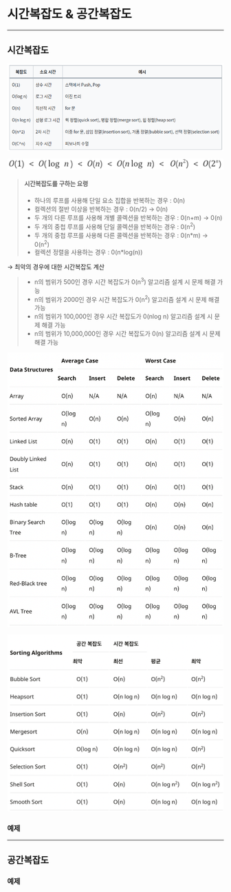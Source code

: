 # 시간복잡도 & 공간복잡도
--- 
## 시간복잡도 

![시간복잡도1](./img/time_complexity.png)

![시간복잡도2](./img/time_complexity2.png)

> #### 시간복잡도를 구하는 요령
> - 하나의 루프를 사용해 단일 요소 집합을 반복하는 경우 : 0(n)
> - 컬렉션의 절반 이상을 반복하는 경우 : 0(n/2) &rarr; 0(n)
> - 두 개의 다른 루프를 사용해 개별 콜렉션을 반복하는 경우 : 0(n+m) &rarr; 0(n)
> - 두 개의 중첩 루프를 사용해 단일 콜렉션을 반복하는 경우 : 0(n<sup>2</sup>)
> - 두 개의 중첩 루프를 사용해 다른 콜렉션을 반복하는 경우 : 0(n*m) &rarr; 0(n<sup>2</sup>)
> - 컬렉션 정렬을 사용하는 경우 : 0(n*log(n))

&rarr; 최악의 경우에 대한 시간복잡도 계산
> - n의 범위가 500인 경우 시간 복잡도가 0(n<sup>3</sup>) 알고리즘 설계 시 문제 해결 가능
> - n의 범위가 2000인 경우 시간 복잡도가 0(n<sup>2</sup>) 알고리즘 설계 시 문제 해결 가능
> - n의 범위가 100,000인 경우 시간 복잡도가 0(nlog n) 알고리즘 설계 시 문제 해결 가능
> - n의 범위가 10,000,000인 경우 시간 복잡도가 0(n) 알고리즘 설계 시 문제 해결 가능

![data_structure_time_complexity](./img/data_structure_time_complexity.png)

![sort_algorithm_time_complexity](./img/sort_algorithm_time_complexity.png)

### 예제

---
## 공간복잡도

### 예제